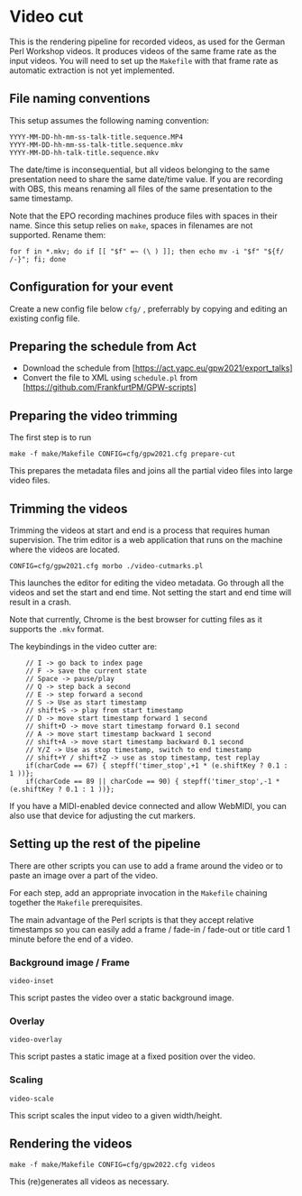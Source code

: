 # Video cut

This is the rendering pipeline for recorded videos, as
used for the German Perl Workshop videos.
It produces videos of the same frame rate as the input
videos. You will need to set up the `Makefile` with that frame
rate as automatic extraction is not yet implemented.

## File naming conventions

This setup assumes the following naming convention:

    YYYY-MM-DD-hh-mm-ss-talk-title.sequence.MP4
    YYYY-MM-DD-hh-mm-ss-talk-title.sequence.mkv
    YYYY-MM-DD-hh-talk-title.sequence.mkv

The date/time is inconsequential, but all videos belonging
to the same presentation need to share the same date/time
value. If you are recording with OBS, this means renaming
all files of the same presentation to the same timestamp.

Note that the EPO recording machines produce files with spaces
in their name. Since this setup relies on `make`, spaces
in filenames are not supported. Rename them:

```
for f in *.mkv; do if [[ "$f" =~ (\ ) ]]; then echo mv -i "$f" "${f/ /-}"; fi; done

```

## Configuration for your event

Create a new config file below `cfg/` , preferrably by copying and editing
an existing config file.

## Preparing the schedule from Act

* Download the schedule from [https://act.yapc.eu/gpw2021/export_talks]
* Convert the file to XML using `schedule.pl` from [https://github.com/FrankfurtPM/GPW-scripts]

## Preparing the video trimming

The first step is to run

    make -f make/Makefile CONFIG=cfg/gpw2021.cfg prepare-cut

This prepares the metadata files and joins all the partial video files into
large video files.

## Trimming the videos

Trimming the videos at start and end is a process that
requires human supervision. The trim editor is a web application
that runs on the machine where the videos are located.

    CONFIG=cfg/gpw2021.cfg morbo ./video-cutmarks.pl

This launches the editor for editing the video metadata. Go through
all the videos and set the start and end time. Not setting the
start and end time will result in a crash.

Note that currently, Chrome is the best browser for cutting files as it
supports the `.mkv` format.

The keybindings in the video cutter are:

        // I -> go back to index page
        // F -> save the current state
        // Space -> pause/play
        // Q -> step back a second
        // E -> step forward a second
        // S -> Use as start timestamp
        // shift+S -> play from start timestamp
        // D -> move start timestamp forward 1 second
        // shift+D -> move start timestamp forward 0.1 second
        // A -> move start timestamp backward 1 second
        // shift+A -> move start timestamp backward 0.1 second
        // Y/Z -> Use as stop timestamp, switch to end timestamp
        // shift+Y / shift+Z -> use as stop timestamp, test replay
        if(charCode == 67) { stepff('timer_stop',+1 * (e.shiftKey ? 0.1 : 1 ))};
        if(charCode == 89 || charCode == 90) { stepff('timer_stop',-1 * (e.shiftKey ? 0.1 : 1 ))};

If you have a MIDI-enabled device connected and allow WebMIDI, you can also
use that device for adjusting the cut markers.

## Setting up the rest of the pipeline

There are other scripts you can use to add a frame around
the video or to paste an image over a part of the video.

For each step, add an appropriate invocation in the `Makefile`
chaining together the `Makefile` prerequisites.

The main advantage of the Perl scripts is that they accept relative
timestamps so you can easily add a frame / fade-in / fade-out
or title card 1 minute before the end of a video.

### Background image / Frame

    video-inset

This script pastes the video over a static background image.

### Overlay

    video-overlay

This script pastes a static image at a fixed position over the video.

### Scaling

    video-scale

This script scales the input video to a given width/height.

## Rendering the videos

    make -f make/Makefile CONFIG=cfg/gpw2022.cfg videos

This (re)generates all videos as necessary.
